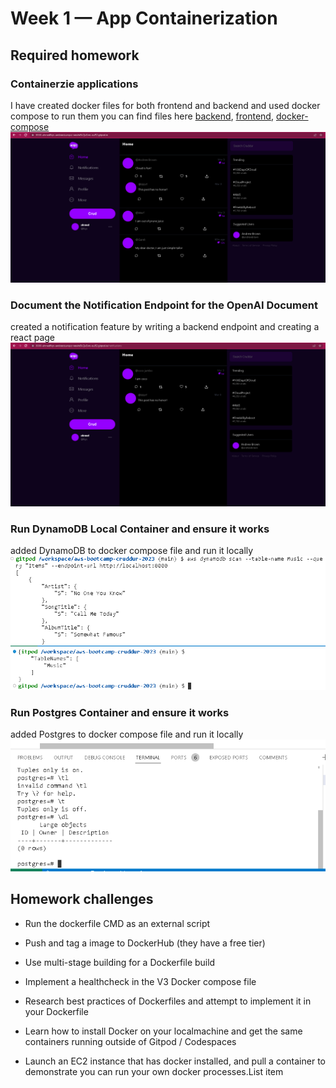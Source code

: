 # Week 1 — App Containerization

## Required homework
### Containerzie applications
I have created docker files for both frontend and backend and used docker compose to run them you can find files here [backend](https://github.com/ahmedflqn/aws-bootcamp-cruddur-2023/blob/main/backend-flask/Dockerfile), [frontend](https://github.com/ahmedflqn/aws-bootcamp-cruddur-2023/blob/main/frontend-react-js/Dockerfile), [docker-compose](https://github.com/ahmedflqn/aws-bootcamp-cruddur-2023/blob/main/docker-compose.yml)
![Running app](https://github.com/ahmedflqn/aws-bootcamp-cruddur-2023/blob/main/journal/assets/running%20app.PNG?raw=true) 

 ### Document the Notification Endpoint for the OpenAI Document
 created a notification feature by writing a backend endpoint and creating a react page 
 ![Implementing notifications](https://github.com/ahmedflqn/aws-bootcamp-cruddur-2023/blob/main/journal/assets/notifications.PNG?raw=true)
### Run DynamoDB Local Container and ensure it works

 added DynamoDB to docker compose file and run it locally
 ![Get records from table](https://github.com/ahmedflqn/aws-bootcamp-cruddur-2023/blob/main/journal/assets/Get%20records%20from%20table.PNG?raw=true)
![list tables](https://github.com/ahmedflqn/aws-bootcamp-cruddur-2023/blob/main/journal/assets/List%20table.PNG?raw=true)

### Run Postgres Container and ensure it works
 added Postgres to docker compose file and run it locally
![enter image description here](https://github.com/ahmedflqn/aws-bootcamp-cruddur-2023/blob/main/journal/assets/Postgres.PNG?raw=true)

## Homework challenges

 -  Run the dockerfile CMD as an external script
    
-   Push and tag a image to DockerHub (they have a free tier)
    
-   Use multi-stage building for a Dockerfile build
    
-   Implement a healthcheck in the V3 Docker compose file
    
-   Research best practices of Dockerfiles and attempt to implement it in your Dockerfile
    
-   Learn how to install Docker on your localmachine and get the same containers running outside of Gitpod / Codespaces
    
-   Launch an EC2 instance that has docker installed, and pull a container to demonstrate you can run your own docker processes.List item

